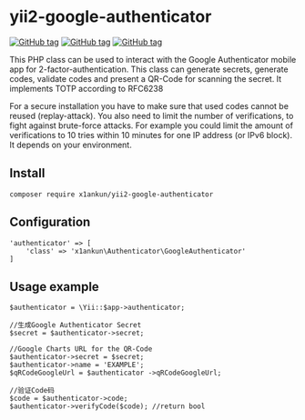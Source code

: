 # yii2-google-authenticator
[![GitHub tag](https://img.shields.io/badge/license-BSD%203--Clause-brightgreen.svg)]()
[![GitHub tag](https://img.shields.io/badge/tag-v1.0.0-blue.svg)]()
[![GitHub tag](https://img.shields.io/badge/composer-yii2--extension-orange.svg)]()

This PHP class can be used to interact with the Google Authenticator mobile app for 2-factor-authentication. This class can generate secrets, generate codes, validate codes and present a QR-Code for scanning the secret. It implements TOTP according to RFC6238

For a secure installation you have to make sure that used codes cannot be reused (replay-attack). You also need to limit the number of verifications, to fight against brute-force attacks. For example you could limit the amount of verifications to 10 tries within 10 minutes for one IP address (or IPv6 block). It depends on your environment.

## Install
`composer require x1ankun/yii2-google-authenticator `

## Configuration
```
'authenticator' => [
    'class' => 'x1ankun\Authenticator\GoogleAuthenticator'
]
```

## Usage example
```
$authenticator = \Yii::$app->authenticator;

//生成Google Authenticator Secret
$secret = $authenticator->secret;

//Google Charts URL for the QR-Code
$authenticator->secret = $secret;
$authenticator->name = 'EXAMPLE';
$qRCodeGoogleUrl = $authenticator ->qRCodeGoogleUrl;

//验证Code码
$code = $authenticator->code;
$authenticator->verifyCode($code); //return bool
```